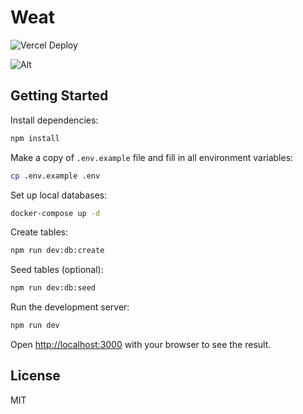 # Weat

![Vercel Deploy](https://deploy-badge.vercel.app/vercel/weat-git-master-wintery-software)

![Alt](https://repobeats.axiom.co/api/embed/6b790c8e855beb6a78c66f2b1648fb356ca3d4ad.svg "Repobeats analytics image")

## Getting Started

Install dependencies:

```bash
npm install
```

Make a copy of `.env.example` file and fill in all environment variables:

```bash
cp .env.example .env
```

Set up local databases:

```bash
docker-compose up -d
```

Create tables:

```bash
npm run dev:db:create
```

Seed tables (optional):

```bash
npm run dev:db:seed
```

Run the development server:

```bash
npm run dev
```

Open [http://localhost:3000](http://localhost:3000) with your browser to see the result.

## License

MIT